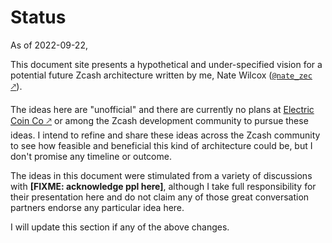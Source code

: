 # Status

As of 2022-09-22,

This document site presents a hypothetical and under-specified vision for a potential future Zcash architecture written by me, Nate Wilcox ([`@nate_zec` 🡕](https://twitter.com/nate_zec)).

The ideas here are "unofficial" and there are currently no plans at [Electric Coin Co 🡕](https://electriccoin.co/blog/) or among the Zcash development community to pursue these ideas. I intend to refine and share these ideas across the Zcash community to see how feasible and beneficial this kind of architecture could be, but I don't promise any timeline or outcome.

The ideas in this document were stimulated from a variety of discussions with **[FIXME: acknowledge ppl here]**, although I take full responsibility for their presentation here and do not claim any of those great conversation partners endorse any particular idea here.

I will update this section if any of the above changes.

